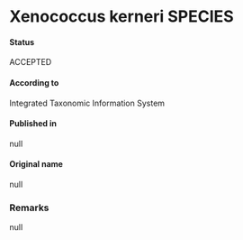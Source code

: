 # Xenococcus kerneri SPECIES

#### Status
ACCEPTED

#### According to
Integrated Taxonomic Information System

#### Published in
null

#### Original name
null

### Remarks
null